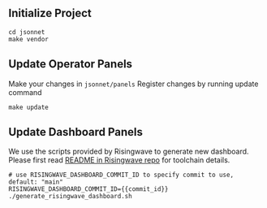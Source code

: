 ## Initialize Project

```shell
cd jsonnet
make vendor
```

## Update Operator Panels

Make your changes in `jsonnet/panels`
Register changes by running update command

```shell
make update
```

## Update Dashboard Panels

We use the scripts provided by Risingwave to generate new dashboard. Please first read [README in Risingwave repo](https://raw.githubusercontent.com/risingwavelabs/risingwave/main/grafana/README.md) for toolchain details.

```shell
# use RISINGWAVE_DASHBOARD_COMMIT_ID to specify commit to use, default: "main"
RISINGWAVE_DASHBOARD_COMMIT_ID={{commit_id}} ./generate_risingwave_dashboard.sh
```
